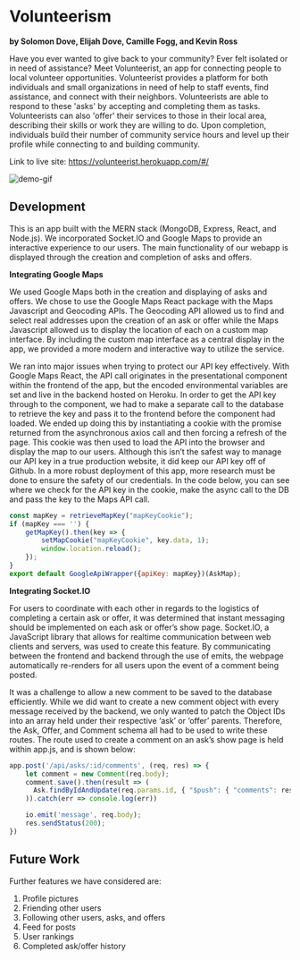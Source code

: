 # Volunteerism
**by Solomon Dove, Elijah Dove, Camille Fogg, and Kevin Ross**

Have you ever wanted to give back to your community? Ever felt isolated or in need of assistance? Meet Volunteerist, an app for connecting people to local volunteer opportunities. Volunteerist provides a platform for both individuals and small organizations in need of help to staff events, find assistance, and connect with their neighbors.  Volunteerists are able to respond to these 'asks' by accepting and completing them as tasks. Volunteerists can also 'offer' their services to those in their local area, describing their skills or work they are willing to do. Upon completion, individuals build their number of community service hours and level up their profile while connecting to and building community.

Link to live site: 
https://volunteerist.herokuapp.com/#/

![demo-gif](https://github.com/solomondove/Volunteerist/blob/master/frontend/public/images/volunteerist-demo.gif)

## Development

This is an app built with the MERN stack (MongoDB, Express, React, and Node.js). We incorporated Socket.IO and Google Maps to provide an interactive experience to our users. The main functionality of our webapp is displayed through the creation and completion of asks and offers. 

**Integrating Google Maps**

We used Google Maps both in the creation and displaying of asks and offers. We chose to use the Google Maps React package with the Maps Javascript and Geocoding APIs. The Geocoding API allowed us to find and select real addresses upon the creation of an ask or offer while the Maps Javascript allowed us to display the location of each on a custom map interface. By including the custom map interface as a central display in the app, we provided a more modern and interactive way to utilize the service. 

We ran into major issues when trying to protect our API key effectively. With Google Maps React, the API call originates in the presentational component within the frontend of the app, but the encoded environmental variables are set and live in the backend hosted on Heroku. In order to get the API key through to the component, we had to make a separate call to the database to retrieve the key and pass it to the frontend before the component had loaded. We ended up doing this by instantiating a cookie with the promise returned from the asynchronous axios call and then forcing a refresh of the page. This cookie was then used to load the API into the browser and display the map to our users. Although this isn’t the safest way to manage our API key in a true production website, it did keep our API key off of Github. In a more robust deployment of this app, more research must be done to ensure the safety of our credentials. In the code below, you can see where we check for the API key in the cookie, make the async call to the DB and pass the key to the Maps API call. 

```javascript
const mapKey = retrieveMapKey("mapKeyCookie");
if (mapKey === '') {
    getMapKey().then(key => {
        setMapCookie("mapKeyCookie", key.data, 1);
        window.location.reload();
    });
}
export default GoogleApiWrapper({apiKey: mapKey})(AskMap);
```

**Integrating Socket.IO**

For users to coordinate with each other in regards to the logistics of completing a certain ask or offer, it was determined that instant messaging should be implemented on each ask or offer’s show page. Socket.IO, a JavaScript library that allows for realtime communication between web clients and servers, was used to create this feature. By communicating between the frontend and backend through the use of emits, the webpage automatically re-renders for all users upon the event of a comment being posted. 

It was a challenge to allow a new comment to be saved to the database efficiently. While we did want to create a new comment object with every message received by the backend, we only wanted to patch the Object IDs into an array held under their respective ‘ask’ or ‘offer’ parents. Therefore, the Ask, Offer, and Comment schema all had to be used to write these routes. The route used to create a comment on an ask’s show page is held within app.js, and is shown below:

```javascript
app.post('/api/asks/:id/comments', (req, res) => {
    let comment = new Comment(req.body);
    comment.save().then(result => (
      Ask.findByIdAndUpdate(req.params.id, { "$push": { "comments": result._id } })
    )).catch(err => console.log(err))

    io.emit('message', req.body);
    res.sendStatus(200);
})
```

## Future Work

Further features we have considered are: 

1. Profile pictures
2. Friending other users
3. Following other users, asks, and offers
4. Feed for posts
5. User rankings
6. Completed ask/offer history
